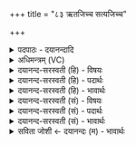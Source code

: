 +++
title = "८३ ऋतजिच्च सत्यजिच्च"

+++
<details><summary>पदपाठः - दयानन्दादि</summary>

ऋ॒त॒जिदित्यृ॑त॒ऽजित्। च॒। स॒त्यजिदिति॑ सत्य॒ऽजित्। च॒। से॒न॒जिदिति॑ सेन॒ऽजित्। च॒। सु॒षेणः॑। सु॒सेन॒ इति॑ सु॒ऽसेनः॑। च॒। अन्ति॑मित्र॒ इत्यन्ति॑ऽमित्रः। च॒। दू॒रेऽअ॑मित्र॒ इति॑ दू॒रेऽअ॑मित्रः। च॒। ग॒णः। ८३।
</details>

<details><summary>अधिमन्त्रम् (VC)</summary>

- मरुतो देवताः
- सप्तऋषय ऋषयः
- भुरिगार्ष्युष्णिक्
- ऋषभः
</details>

<details><summary>दयानन्द-सरस्वती (हि) - विषयः</summary>

अब विद्वान् लोग कैसे हों, यह विषय अगले मन्त्र में कहा है ॥
</details>

<details><summary>दयानन्द-सरस्वती (हि) - पदार्थः</summary>

पदार्थान्वयभाषाः -  जो (ऋतजित्) विशेष ज्ञान को बढ़ानेहारा (च) और (सत्यजित्) कारण तथा धर्म को उन्नति देनेवाला (च) और (सेनजित्) सेना को जीतनेहारा (च) और (सुषेणः) सुन्दर सेनावाला (च) और (अन्तिमित्रः) समीप में सहाय करनेहारे मित्रवाला (च) और (दूरे अमित्रः) शत्रु जिससे दूर भाग गये हों (च) और अन्य भी जो इस प्रकार का हो, वह (गणः) गिनने योग्य होता है ॥८३ ॥
</details>

<details><summary>दयानन्द-सरस्वती (हि) - भावार्थः</summary>

भावार्थभाषाः -  जो मनुष्य विद्या और सत्य आदि कामों की उन्नति करें तथा मित्रों की सेवा और शत्रुओं से वैर करें, वे ही लोक में प्रशंसा योग्य होते हैं ॥८३ ॥
</details>

<details><summary>दयानन्द-सरस्वती (सं) - विषयः</summary>

अथ विद्वांसः कीदृशा भवेयुरित्युच्यते
</details>

<details><summary>दयानन्द-सरस्वती (सं) - पदार्थः</summary>

पदार्थान्वयभाषाः -  य ऋतजिच्च सत्यजिच्च सेनजिच्च सुषेणश्चान्तिमित्रश्च दूरेऽअमित्रश्च भवेत्, स एव गणो गणनीयो जायते ॥८३ ॥
</details>

<details><summary>दयानन्द-सरस्वती (सं) - भावार्थः</summary>

भावार्थभाषाः -  ये मनुष्या विद्यासत्यादीनि कर्माण्युन्नयेयुर्मित्रसेविनः शत्रुद्वेषिणश्च भवेयुस्त एव लोके प्रशंसनीयाः स्युः ॥८३ ॥
</details>

<details><summary>सविता जोशी ← दयानन्दः (म) - भावार्थः</summary>

भावार्थभाषाः -  जी माणसे विद्या व सत्याची वृद्धी करून मित्रांना मदत करतात व शत्रूंपासून दूर राहतात तीच प्रशंसा करण्यायोग्य असतात.
</details>